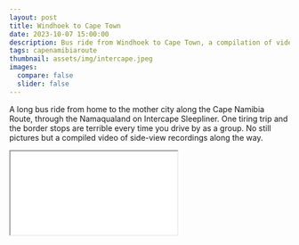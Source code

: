 ```yaml
---
layout: post
title: Windhoek to Cape Town
date: 2023-10-07 15:00:00
description: Bus ride from Windhoek to Cape Town, a compilation of videos of the side view from the Intercape Bus.
tags: capenamibiaroute
thumbnail: assets/img/intercape.jpeg
images:
  compare: false
  slider: false
---
```

A long bus ride from home to the mother city along the Cape Namibia Route, through the Namaqualand on Intercape Sleepliner. One tiring trip and the border stops are terrible every time you drive by as a group. No still pictures but a compiled video of side-view recordings along the way.


<div class="col-12 mt-12 mt-md-0">
        <div class="ratio ratio-16x9" width="parent">
          <iframe src="../../../assets/video/whk_cpt.mp4" title="YouTube video" allowfullscreen></iframe>
        </div>
</div>